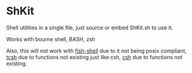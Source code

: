 # ShKit

Shell utilities in a single file, just source or embed ShKit.sh to use it.

Works with bourne shell, BASH, zsh

Also, this will not work with [fish-shell](https://fishshell.com/) due to it not being posix compliant, [tcsh](http://www.tcsh.org/) due to functions not existing just like csh, [csh](http://bxr.su/n/bin/csh/) due to functions not existing.